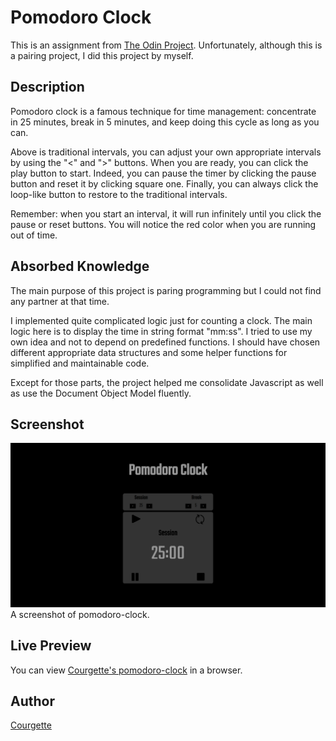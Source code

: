 # Pomodoro Clock

This is an assignment from [The Odin Project](https://www.theodinproject.com/courses/web-development-101/lessons/pairing-project).
Unfortunately, although this is a pairing project, I did this project by myself.

## Description

Pomodoro clock is a famous technique for time management: concentrate in 25 minutes, break in 5 minutes, and keep doing this cycle as long as you can.

Above is traditional intervals, you can adjust your own appropriate intervals by using the "<" and ">" buttons. When you are ready, you can click the play button to start. Indeed, you can pause the timer by clicking the pause button and reset it by clicking square one. Finally, you can always click the loop-like button to restore to the traditional intervals.

Remember: when you start an interval, it will run infinitely until you click the pause or reset buttons. You will notice the red color when you are running out of time.

## Absorbed Knowledge

The main purpose of this project is paring programming but I could not find any partner at that time.

I implemented quite complicated logic just for counting a clock. The main logic here is to display the time in string format "mm:ss". I tried to use my own idea and not to depend on predefined functions. I should have chosen different appropriate data structures and some helper functions for simplified and maintainable code.

Except for those parts, the project helped me consolidate Javascript as well as use the Document Object Model fluently.

## Screenshot

![Screenshot of etch-a-sketch](/image/screenshot-pomodoro-clock.PNG)
A screenshot of pomodoro-clock.

## Live Preview

You can view [Courgette's pomodoro-clock](https://bing0i.github.io/pomodoro-clock/) in a browser.

## Author

[Courgette](https://github.com/bing0i)
